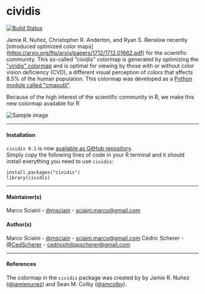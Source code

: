 # cividis

[![Build Status](https://travis-ci.org/marcosci/cividis.svg?branch=master)](https://travis-ci.org/marcosci/cividis)

Jamie R. Nuñez, Christopher R. Anderton, and Ryan S. Renslow recently [introduced optimized color maps]
(https://arxiv.org/ftp/arxiv/papers/1712/1712.01662.pdf) for the scientific community. This so-called "cividis" colormap is generated
by optimizing the ["viridis" colormap](https://bids.github.io/colormap/) and is optimal for viewing by those with or without color vision deficiency (CVD), a different visual perception of colors that affects 8.5% of the human population. This colormap was developed as a [Python module called "cmaputil"](https://github.com/pnnl/cmaputil).

Because of the high interest of the scientific community in R, we make this new colormap available for R

![Sample image](https://raw.githubusercontent.com/msciain/blablabla)

---

#### Installation

`cividis 0.1` is now [available as GitHub repository](https://github.com/marcosci/cividis).  
Simply copy the following lines of code in your R terminal and it should install
everything you need to use `cividis`:

```{r}
install.packages("cividis")
library(cividis)
```

---

#### Maintainer(s)

Marco Sciaini - [@msciain](https://twitter.com/msciain) - <sciaini.marco@gmail.com>

#### Author(s)

Marco Sciaini - [@msciain](https://twitter.com/msciain) - <sciaini.marco@gmail.com>
Cédric Scherer - [@CedScherer](https://twitter.com/CedScherer) - <cedricphilippscherer@gmail.com>

---

#### References

The colormap in the `cividis` package was created by by Jamie R. Nuñez ([@jamienunez](https://github.com/jamienunez)) and Sean M. Colby ([@smcolby](https://github.com/smcolby)).
